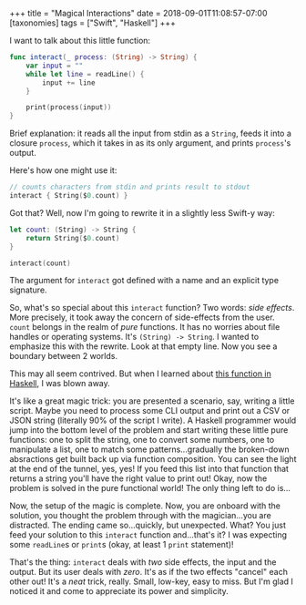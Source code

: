 +++
title = "Magical Interactions"
date = 2018-09-01T11:08:57-07:00
[taxonomies]
tags = ["Swift", "Haskell"]
+++

I want to talk about this little function:

```swift
func interact(_ process: (String) -> String) {
    var input = ""
    while let line = readLine() {
        input += line
    }

    print(process(input))
}
```

Brief explanation: it reads all the input from stdin as a `String`, feeds it
into a closure `process`, which it takes in as its only argument, and prints
`process`'s output.

Here's how one might use it:

```swift
// counts characters from stdin and prints result to stdout
interact { String($0.count) }
```

Got that? Well, now I'm going to rewrite it in a slightly less Swift-y way:

```swift
let count: (String) -> String {
    return String($0.count)
}

interact(count)
```

The argument for `interact` got defined with a name and an explicit type
signature.

So, what's so special about this `interact` function? Two words: *side effects*.
More precisely, it took away the concern of side-effects from the user. `count`
belongs in the realm of *pure* functions. It has no worries about file handles
or operating systems. It's `(String) -> String`. I wanted to emphasize this with
the rewrite. Look at that empty line. Now you see a boundary between 2 worlds.

This may all seem contrived. But when I learned about [this function in
Haskell][0], I was blown away.

It's like a great magic trick: you are presented a scenario, say, writing
a little script. Maybe you need to process some CLI output and print out a CSV
or JSON string (literally 90% of the script I write).  A Haskell programmer
would jump into the bottom level of the problem and start writing these little
pure functions: one to split the string, one to convert some numbers, one to
manipulate a list, one to match some patterns...gradually the broken-down
absractions get built back up via function composition. You can see the light at
the end of the tunnel, yes, yes! If you feed this list into that function that
returns a string you'll have the right value to print out!  Okay, now the
problem is solved in the pure functional world! The only thing left to do is...

Now, the setup of the magic is complete. Now, you are onboard with the solution,
you thought the problem through with the magician...you are distracted. The
ending came so...quickly, but unexpected. What? You just feed your solution to
this `interact` function and...that's it? I was expecting some `readLine`s or
`print`s (okay, at least 1 `print` statement)!

That's the thing: `interact` deals with _two_ side effects, the input and the
output. But its user deals with _zero_. It's as if the two effects "cancel" each
other out! It's a _neat_ trick, really. Small, low-key, easy to miss. But I'm
glad I noticed it and come to appreciate its power and simplicity.

[0]: http://hackage.haskell.org/package/base-4.11.1.0/docs/Prelude.html#v:interact
